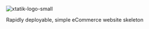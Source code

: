 ![xtatik-logo-small](https://cloud.githubusercontent.com/assets/5747918/6757290/5b02c9c2-cf06-11e4-85ed-e9df433d93d2.png)

Rapidly deployable, simple eCommerce website skeleton

